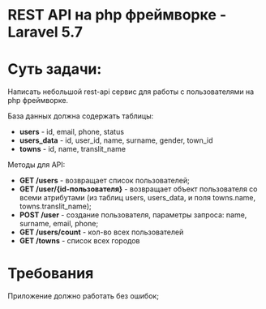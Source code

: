 
# REST API на php фреймворке - Laravel 5.7


# Суть задачи:

Написать небольшой rest-api сервис для работы с пользователями на php фреймворке.

База данных должна содержать таблицы:
  - **users** - id, email, phone, status 
  - **users_data**  - id, user_id, name, surname, gender, town_id
  - **towns** - id, name, translit_name

Методы для API:
  - **GET /users** - возвращает список пользователей; 
  - **GET /user/{id-пользователя}**  - возвращает объект пользователя со всеми атрибутами (из таблиц  users, users_data, и поля towns.name, towns.translit_name);
- **POST /user** - создание пользователя, параметры запроса: name, 
surname, email, phone;
- **GET /users/count** - кол-во всех пользователей
- **GET /towns** - список всех городов

# Требования
Приложение должно работать без ошибок;
